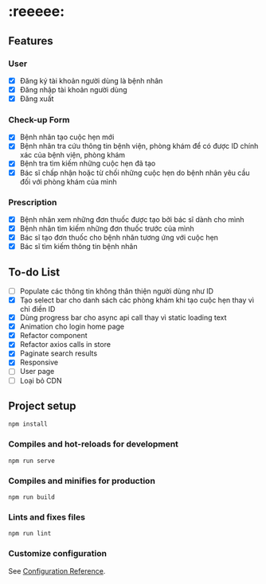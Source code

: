# :reeeee: 

## Features

### User  
- [x] Đăng ký tài khoản người dùng là bệnh nhân  
- [x] Đăng nhập tài khoản người dùng  
- [x] Đăng xuất  

### Check-up Form  
- [x] Bệnh nhân tạo cuộc hẹn mới  
- [x] Bệnh nhân tra cứu thông tin bệnh viện, phòng khám để có được ID chính xác của bệnh viện, phòng khám  
- [x] Bệnh tra tìm kiếm những cuộc hẹn đã tạo  
- [x] Bác sĩ chấp nhận hoặc từ chối những cuộc hẹn do bệnh nhân yêu cầu đối với phòng khám của mình  

### Prescription  
- [x] Bệnh nhân xem những đơn thuốc được tạo bởi bác sĩ dành cho mình
- [x] Bệnh nhân tìm kiếm những đơn thuốc trước của mình
- [x] Bác sĩ tạo đơn thuốc cho bệnh nhân tương ứng với cuộc hẹn 
- [x] Bác sĩ tìm kiếm thông tin bệnh nhân

## To-do List  
- [ ] Populate các thông tin không thân thiện người dùng như ID  
- [x] Tạo select bar cho danh sách các phòng khám khi tạo cuộc hẹn thay vì chỉ điền ID   
- [x] Dùng progress bar cho async api call thay vì static loading text  
- [x] Animation cho login home page  
- [x] Refactor component  
- [x] Refactor axios calls in store  
- [x] Paginate search results  
- [x] Responsive  
- [ ] User page  
- [ ] Loại bỏ CDN  

## Project setup
```
npm install
```

### Compiles and hot-reloads for development
```
npm run serve
```

### Compiles and minifies for production
```
npm run build
```

### Lints and fixes files
```
npm run lint
```

### Customize configuration
See [Configuration Reference](https://cli.vuejs.org/config/).


